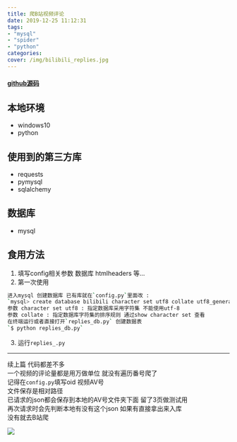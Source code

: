 ```yaml
---
title: 爬B站视频评论 
date: 2019-12-25 11:12:31
tags: 
- "mysql"
- "spider"
- "python"
categories:
cover: /img/bilibili_replies.jpg
---
```


#### [github源码](https://github.com/Hotobun/Code/tree/master/python/spider/bilibili/replies)
 
## 本地环境
- windows10 
- python
 
## 使用到的第三方库
- requests
- pymysql
- sqlalchemy
 
## 数据库
- mysql
 
## 食用方法
1. 填写config相关参数 数据库 htmlheaders 等...  
2. 第一次使用
```bash
进入mysql 创建数据库 已有库就在`config.py`里面改 :
`mysql> create database bilibili character set utf8 collate utf8_general_ci;`
参数 character set utf8 : 指定数据库采用字符集 不能使用utf-8
参数 collate : 指定数据库字符集的排序规则 通过show character set 查看
在终端运行或者直接打开`replies_db.py` 创建数据表
`$ python replies_db.py`
```   
3. 运行`replies_.py`  
 
*** 
续上篇 代码都差不多   
一个视频的评论量都是用万做单位 就没有遍历番号爬了  
记得在`config.py`填写oid 视频AV号  
文件保存是相对路径  
已请求的json都会保存到本地的AV号文件夹下面 留了3页做测试用  
再次请求时会先判断本地有没有这个json 如果有直接拿出来入库  
没有就去B站爬  
 
![](/img/archive_img/bilibili_replies.png)













